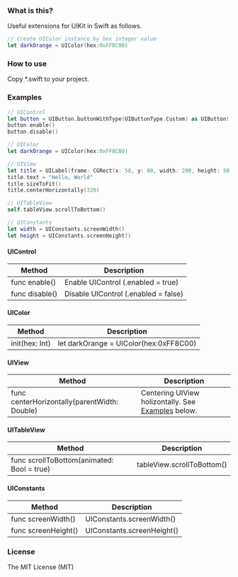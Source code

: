 ### What is this?
Useful extensions for UIKit in Swift as follows.
```swift
// Create UIColor instance by hex integer value
let darkOrange = UIColor(hex:0xFF8C00)
```

### How to use
Copy *.swift to your project.


### Examples
```swift
// UIControl
let button = UIButton.buttonWithType(UIButtonType.Custom) as UIButton!
button.enable()
button.disable()

// UIColor
let darkOrange = UIColor(hex:0xFF8C00)

// UIView
let title = UILabel(frame: CGRect(x: 50, y: 80, width: 200, height: 50))
title.text = "Hello, World"
title.sizeToFit()
title.centerHorizontally(320)

// UITableView
self.tableView.scrollToBottom()

// UIConstants
let width = UIConstants.screenWidth()
let height = UIConstants.screenHeight()
```

#### UIControl
| Method | Description |
| ---- | --------------- |
| func enable() | Enable UIControl (.enabled = true)  |
| func disable() | Disable UIControl (.enabled = false) |

#### UIColor
| Method | Description |
| ---- | --------------- |
| init(hex: Int) | let darkOrange = UIColor(hex:0xFF8C00) |

#### UIView
| Method | Description |
| ---- | --------------- |
|func centerHorizontally(parentWidth: Double) | Centering UIView holizontally. See [Examples](#examples) below.|

#### UITableView
| Method | Description |
| ---- | --------------- |
|func scrollToBottom(animated: Bool = true) | tableView.scrollToBottom() |

#### UIConstants
| Method | Description |
| ---- | --------------- |
|func screenWidth() | UIConstants.screenWidth() |
|func screenHeight() | UIConstants.screenHeight() |

### License
The MIT License (MIT)

